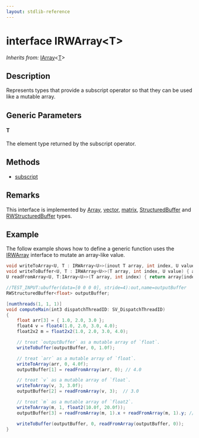 ```yaml
---
layout: stdlib-reference
---
```


# interface IRWArray\<T\>

*Inherits from:* [IArray](../iarray-01/index)\<[T](../iarray-01/index#typeparam-T)\>

## Description

Represents types that provide a subscript operator so that they can be used like a mutable array.

## Generic Parameters

####  <a id="typeparam-T"></a>T
The element type returned by the subscript operator.


## Methods

* [subscript](subscript)

## Remarks

This interface is implemented by <span class='code'><a href="../../types/array-0/index.html" class="code_type">Array</a></span>, <span class='code'><a href="../../types/vector/index.html" class="code_type">vector</a></span>, <span class='code'><a href="../../types/matrix/index.html" class="code_type">matrix</a></span>, <span class='code'><a href="../../types/structuredbuffer-0a/index.html" class="code_type">StructuredBuffer</a></span> and <span class='code'><a href="../../types/rwstructuredbuffer-012c/index.html" class="code_type">RWStructuredBuffer</a></span> types.

## Example

The follow example shows how to define a generic function uses the <span class='code'><a href="index.html" class="code_type">IRWArray</a></span> interface to mutate an array-like value.
```csharp
void writeToArray<U, T : IRWArray<U>>(inout T array, int index, U value) { array[index] = value; }
void writeToBuffer<U, T : IRWArray<U>>(T array, int index, U value) { array[index] = value; }
U readFromArray<U, T:IArray<U>>(T array, int index) { return array[index]; }

//TEST_INPUT:ubuffer(data=[0 0 0 0], stride=4):out,name=outputBuffer
RWStructuredBuffer<float> outputBuffer;

[numthreads(1, 1, 1)]
void computeMain(int3 dispatchThreadID: SV_DispatchThreadID)
{
    float arr[3] = { 1.0, 2.0, 3.0 };
    float4 v = float4(1.0, 2.0, 3.0, 4.0);
    float2x2 m = float2x2(1.0, 2.0, 3.0, 4.0);

    // treat `outputBuffer` as a mutable array of `float`.
    writeToBuffer(outputBuffer, 0, 1.0f);

    // treat `arr` as a mutable array of `float`.
    writeToArray(arr, 0, 4.0f);
    outputBuffer[1] = readFromArray(arr, 0); // 4.0

    // treat `v` as a mutable array of `float`.
    writeToArray(v, 3, 3.0f);
    outputBuffer[2] = readFromArray(v, 3);  // 3.0

    // treat `m` as a mutable array of `float2`.
    writeToArray(m, 1, float2(10.0f, 20.0f));
    outputBuffer[3] = readFromArray(m, 1).x + readFromArray(m, 1).y; // 30.0

    writeToBuffer(outputBuffer, 0, readFromArray(outputBuffer, 0));
}
```



<!-- RTD-TOC-START
```{toctree}
:titlesonly:
:hidden:

subscript <subscript>
```
RTD-TOC-END -->
